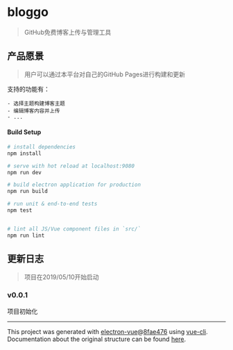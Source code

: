 # bloggo

> GitHub免费博客上传与管理工具

## 产品愿景
> 用户可以通过本平台对自己的GitHub Pages进行构建和更新

支持的功能有：

    - 选择主题构建博客主题
    - 编辑博客内容并上传
    - ...

#### Build Setup

``` bash
# install dependencies
npm install

# serve with hot reload at localhost:9080
npm run dev

# build electron application for production
npm run build

# run unit & end-to-end tests
npm test


# lint all JS/Vue component files in `src/`
npm run lint

```

## 更新日志
> 项目在2019/05/10开始启动

### v0.0.1
项目初始化

---

This project was generated with [electron-vue](https://github.com/SimulatedGREG/electron-vue)@[8fae476](https://github.com/SimulatedGREG/electron-vue/tree/8fae4763e9d225d3691b627e83b9e09b56f6c935) using [vue-cli](https://github.com/vuejs/vue-cli). Documentation about the original structure can be found [here](https://simulatedgreg.gitbooks.io/electron-vue/content/index.html).

